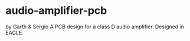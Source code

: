 # audio-amplifier-pcb
by Garth & Sergio
A PCB design for a class D audio amplifier. Designed in EAGLE.
